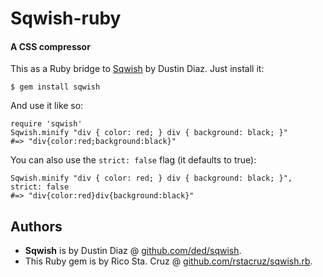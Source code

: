 # Sqwish-ruby
#### A CSS compressor

This as a Ruby bridge to [Sqwish](https://github.com/ded/sqwish) by Dustin 
Diaz. Just install it:

    $ gem install sqwish

And use it like so:

    require 'sqwish'
    Sqwish.minify "div { color: red; } div { background: black; }"
    #=> "div{color:red;background:black}"

You can also use the `strict: false` flag (it defaults to true):

    Sqwish.minify "div { color: red; } div { background: black; }", strict: false
    #=> "div{color:red}div{background:black}"

## Authors

 * **Sqwish** is by Dustin Diaz @ [github.com/ded/sqwish](https://github.com/ded/sqwish).
 * This Ruby gem is by Rico Sta. Cruz @ [github.com/rstacruz/sqwish.rb](http://github.com/rstacruz/sqwish.rb).

